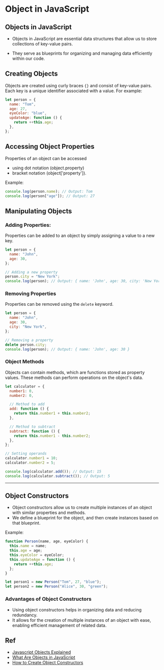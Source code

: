 # Object in JavaScript

## Objects in JavaScript

- Objects in JavaScript are essential data structures that allow us to store collections of key-value pairs.

- They serve as blueprints for organizing and managing data efficiently within our code.

## Creating Objects

Objects are created using curly braces `{}` and consist of key-value pairs. Each key is a unique identifier associated with a value. For example:

```javascript
let person = {
  name: "Tom",
  age: 27,
  eyeColor: "blue",
  updateAge: function () {
    return ++this.age;
  },
};
```

## Accessing Object Properties

Properties of an object can be accessed

- using dot notation (object.property)
- bracket notation (object['property']).

Example:

```javascript
console.log(person.name); // Output: Tom
console.log(person["age"]); // Output: 27
```

## Manipulating Objects

### Adding Properties:

Properties can be added to an object by simply assigning a value to a new key.

```javascript
let person = {
  name: "John",
  age: 30,
};

// Adding a new property
person.city = "New York";
console.log(person); // Output: { name: 'John', age: 30, city: 'New York' }
```

### Removing Properties

Properties can be removed using the `delete` keyword.

```javascript
let person = {
  name: "John",
  age: 30,
  city: "New York",
};

// Removing a property
delete person.city;
console.log(person); // Output: { name: 'John', age: 30 }
```

### Object Methods

Objects can contain methods, which are functions stored as property values. These methods can perform operations on the object's data.

```javascript
let calculator = {
  number1: 0,
  number2: 0,

  // Method to add
  add: function () {
    return this.number1 + this.number2;
  },

  // Method to subtract
  subtract: function () {
    return this.number1 - this.number2;
  },
};

// Setting operands
calculator.number1 = 10;
calculator.number2 = 5;

console.log(calculator.add()); // Output: 15
console.log(calculator.subtract()); // Output: 5
```

---

## Object Constructors

- Object constructors allow us to create multiple instances of an object with similar properties and methods.
- We define a blueprint for the object, and then create instances based on that blueprint.

Example:

```javascript
function Person(name, age, eyeColor) {
  this.name = name;
  this.age = age;
  this.eyeColor = eyeColor;
  this.updateAge = function () {
    return ++this.age;
  };
}

let person1 = new Person("Tom", 27, "blue");
let person2 = new Person("Alice", 30, "green");
```

### Advantages of Object Constructors

- Using object constructors helps in organizing data and reducing redundancy.
- It allows for the creation of multiple instances of an object with ease, enabling efficient management of related data.

## Ref

- [Javascript Objects Explained](https://www.youtube.com/watch?v=rLPwCAqyCAE)
- [What Are Objects in JavaScript](https://www.youtube.com/watch?v=4uVwGw317QM)
- [How to Create Object Constructors](https://www.youtube.com/watch?v=e1yBONtbTuA&t=2s)
